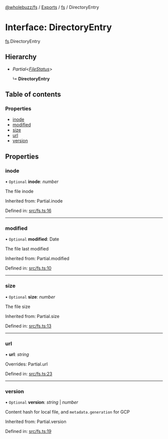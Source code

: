 [@wholebuzz/fs](../README.md) / [Exports](../modules.md) / [fs](../modules/fs.md) / DirectoryEntry

# Interface: DirectoryEntry

[fs](../modules/fs.md).DirectoryEntry

## Hierarchy

- *Partial*<[*FileStatus*](fs.filestatus.md)\>

  ↳ **DirectoryEntry**

## Table of contents

### Properties

- [inode](fs.directoryentry.md#inode)
- [modified](fs.directoryentry.md#modified)
- [size](fs.directoryentry.md#size)
- [url](fs.directoryentry.md#url)
- [version](fs.directoryentry.md#version)

## Properties

### inode

• `Optional` **inode**: *number*

The file inode

Inherited from: Partial.inode

Defined in: [src/fs.ts:16](https://github.com/wholebuzz/fs/blob/master/src/fs.ts#L16)

___

### modified

• `Optional` **modified**: Date

The file last modified

Inherited from: Partial.modified

Defined in: [src/fs.ts:10](https://github.com/wholebuzz/fs/blob/master/src/fs.ts#L10)

___

### size

• `Optional` **size**: *number*

The file size

Inherited from: Partial.size

Defined in: [src/fs.ts:13](https://github.com/wholebuzz/fs/blob/master/src/fs.ts#L13)

___

### url

• **url**: *string*

Overrides: Partial.url

Defined in: [src/fs.ts:23](https://github.com/wholebuzz/fs/blob/master/src/fs.ts#L23)

___

### version

• `Optional` **version**: *string* \| *number*

Content hash for local file, and `metadata.generation` for GCP

Inherited from: Partial.version

Defined in: [src/fs.ts:19](https://github.com/wholebuzz/fs/blob/master/src/fs.ts#L19)
